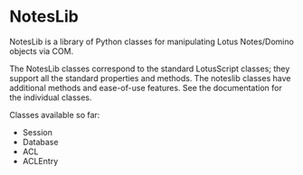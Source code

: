 # NotesLib

NotesLib is a library of Python classes for manipulating Lotus
Notes/Domino objects via COM.

The NotesLib classes correspond to the standard LotusScript classes; they
support all the standard properties and methods. The noteslib classes have
additional methods and ease-of-use features. See the documentation for the
individual classes.

Classes available so far:

-   Session
-   Database
-   ACL
-   ACLEntry

